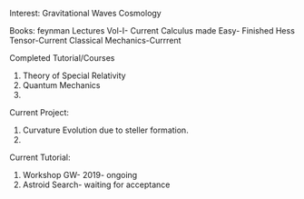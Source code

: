 Interest:
Gravitational Waves
Cosmology

Books:
feynman Lectures Vol-I- Current
Calculus made Easy- Finished
Hess Tensor-Current
Classical Mechanics-Currrent

Completed Tutorial/Courses
1. Theory of Special Relativity
2. Quantum Mechanics
3. 


Current Project:
1. Curvature Evolution due to steller formation.
2.

Current Tutorial:
1. Workshop GW- 2019- ongoing
2. Astroid Search- waiting for acceptance

